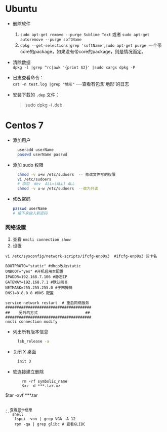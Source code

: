 # Ubuntu
* 删除软件
    1. `sudo apt-get remove --purge Sublime Text` 或者 `sudo apt-get autoremove --purge softName`
    2. `dpkg --get-selections|grep 'softName'`,`sudo apt-get purge `一个带core的package，如果没有带core的package，则是情况而定。

*   清除数据   
    `dpkg -l |grep ^rc|awk '{print $2}' |sudo xargs dpkg -P `

*   日志查看命令：   
    `cat -n test.log |grep "地形"`  ---查看有包含'地形'的日志
*   安装下载的 ` .dep ` 文件：
    > sudo dpkg -i <file>.deb


# Centos 7

- 添加用户    
  ```bash
    useradd userName
    passwd userName passwd
  ```
- 添加 sudo 权限    
  ```bash
    chmod -v u+w /etc/sudoers  -- 修改文件写的权限
    vi /etc/sudoers
    # 添加  dev  ALL=(ALL) ALL
    chmod -v u-w /etc/sudoers  --改为只读
  ```

- 修改密码     
  ```bash
  passwd userName
  # 接下来输入新密码

  ```

### 网络设置
1. 查看 ` nmcli connection show `
2. 设置     
  ```shell
  vi /etc/sysconfig/network-scripts/ifcfg-enp0s3  #ifcfg-enp0s3 网卡名

  BOOTPROTO="static" #dhcp改为static   
  ONBOOT="yes" #开机启用本配置  
  IPADDR=192.168.7.106 #静态IP  
  GATEWAY=192.168.7.1 #默认网关  
  NETMASK=255.255.255.0 #子网掩码  
  DNS1=8.8.8.8 #DNS 配置

  service network restart  # 重启网络服务
  ######################################
  ##    另外的方式                     ##
  ######################################
  nmcli connection modify
  ```
- 列出所有版本信息         
  ```bash
    lsb_release -a
  ```

- 关闭 X 桌面     
  ```bash
    init 3
  ```
- 软连接建立删除           
  ```shell
      rm -rf symbolic_name
      $xz -d ***.tar.xz

$tar -xvf  ***.tar
  ```

- 查看显卡信息       
  ```shell
      lspci -vnn | grep VGA -A 12
      rpm -qa | grep glibc # 查看GLIBC
  ```
















#
